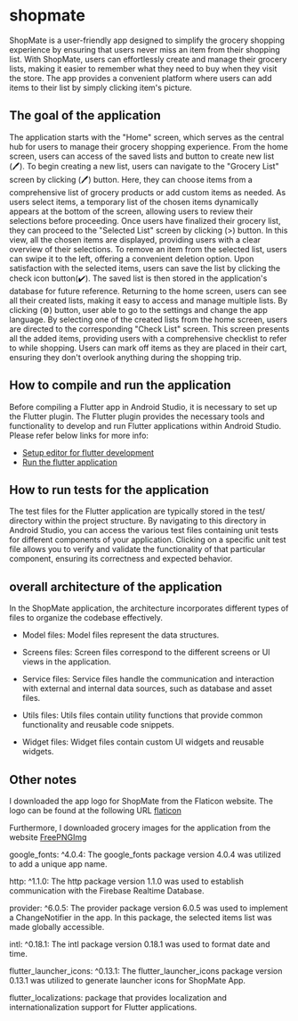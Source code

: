 # shopmate
ShopMate is a user-friendly app designed to simplify the grocery shopping experience by ensuring that users never miss an item from their shopping list. With ShopMate, users can effortlessly create and manage their grocery lists, making it easier to remember what they need to buy when they visit the store. The app provides a convenient platform where users can add items to their list by simply clicking item's picture.

## The goal of the application
The application starts with the "Home" screen, which serves as the central hub for users to manage their grocery shopping experience. From the home screen, users can access of the saved lists and button to create new list (🖊️).
To begin creating a new list, users can navigate to the "Grocery List" screen by clicking (🖊️) button. Here, they can choose items from a comprehensive list of grocery products or add custom items as needed. As users select items, a temporary list of the chosen items dynamically appears at the bottom of the screen, allowing users to review their selections before proceeding.
Once users have finalized their grocery list, they can proceed to the "Selected List" screen by clicking (>) button. In this view, all the chosen items are displayed, providing users with a clear overview of their selections. To remove an item from the selected list, users can swipe it to the left, offering a convenient deletion option.
Upon satisfaction with the selected items, users can save the list by clicking the check icon button(✔️). The saved list is then stored in the application's database for future reference. Returning to the home screen, users can see all their created lists, making it easy to access and manage multiple lists. By clicking (⚙️) button, user able to go to the settings and change the app language.
By selecting one of the created lists from the home screen, users are directed to the corresponding "Check List" screen. This screen presents all the added items, providing users with a comprehensive checklist to refer to while shopping. Users can mark off items as they are placed in their cart, ensuring they don't overlook anything during the shopping trip.


## How to compile and run the application
Before compiling a Flutter app in Android Studio, it is necessary to set up the Flutter plugin.
The Flutter plugin provides the necessary tools and functionality to develop and run Flutter
applications within Android Studio. Please refer below links for more info:
- [Setup editor for flutter development](https://docs.flutter.dev/get-started/editor?tab=androidstudio)
- [Run the flutter application](https://docs.flutter.dev/tools/android-studio)


## How to run tests for the application
The test files for the Flutter application are typically stored in the test/ directory within the project structure.
By navigating to this directory in Android Studio, you can access the various test files containing unit tests for
different components of your application. Clicking on a specific unit test file allows you to verify and validate the functionality of that particular component, ensuring its correctness and expected behavior.

## overall architecture of the application
In the ShopMate application, the architecture incorporates different types of files to organize the codebase effectively.

- Model files: Model files represent the data structures.

- Screens files: Screen files correspond to the different screens or UI views in the application.

- Service files: Service files handle the communication and interaction with external and internal data sources, such as database and asset files.

- Utils files: Utils files contain utility functions that provide common functionality and reusable code snippets.

- Widget files: Widget files contain custom UI widgets and reusable widgets.

## Other notes

I downloaded the app logo for ShopMate from the Flaticon website. The logo can be found at the following URL [flaticon](https://www.flaticon.com/free-icon/shopping-bag_3514242?term=grocery&page=1&position=5&origin=search&related_id=3514242)

Furthermore, I downloaded grocery images for the application from the website [FreePNGImg](https://freepngimg.com)

google_fonts: ^4.0.4: The google_fonts package version 4.0.4 was utilized to add a unique app name.

http: ^1.1.0: The http package version 1.1.0 was used to establish communication with the Firebase Realtime Database.

provider: ^6.0.5: The provider package version 6.0.5 was used to implement a ChangeNotifier in the app. In this package, the selected items list was made globally accessible.

intl: ^0.18.1: The intl package version 0.18.1 was used to format date and time.

flutter_launcher_icons: ^0.13.1: The flutter_launcher_icons package version 0.13.1 was utilized to generate launcher icons for ShopMate App.

flutter_localizations: package that provides localization and internationalization support for Flutter applications.
